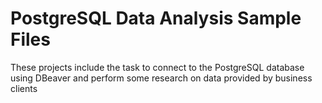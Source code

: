 # PostgreSQL Data Analysis Sample Files
These projects include the task to connect to the PostgreSQL database using DBeaver and perform some research on data provided by business clients
